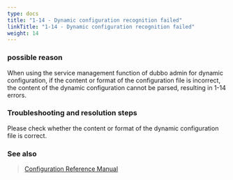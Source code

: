 ```yaml
---
type: docs
title: "1-14 - Dynamic configuration recognition failed"
linkTitle: "1-14 - Dynamic configuration recognition failed"
weight: 14
---
```


### possible reason
When using the service management function of dubbo admin for dynamic configuration, if the content or format of the configuration file is incorrect, the content of the dynamic configuration cannot be parsed, resulting in 1-14 errors.
### Troubleshooting and resolution steps
Please check whether the content or format of the dynamic configuration file is correct.


### See also
> [Configuration Reference Manual](../../../reference-manual/config/properties)